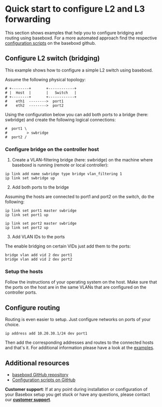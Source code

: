 # Quick start to configure L2 and L3 forwarding

This section shows examples that help you to configure bridging and routing using baseboxd. For a more automated approach find the respective [configuration scripts][bbd-examples] on the baseboxd github.

## Configure L2 switch (bridging)

This example shows how to configure a simple L2 switch using baseboxd.

Assume the following physical topology:

```
# +--------+       +------------+
# |  Host  |       |   Switch   |
# +--------+       +------------+
#    eth1  -------->  port1
#    eth2  -------->  port2
```

Using the configuration below you can add both ports to a bridge (here: swbridge) and create the following logical connections:

```
#  port1 \
#         > swbridge
#  port2 /
```

### Configure bridge on the controller host

1. Create a VLAN-filtering bridge (here: swbridge) on the machine where baseboxd is running (remote or local controller):

```
ip link add name swbridge type bridge vlan_filtering 1
ip link set swbridge up
```

2. Add both ports to the bridge

Assuming the hosts are connected to port1 and port2 on the switch, do the following:

```
ip link set port1 master swbridge
ip link set port1 up

ip link set port2 master swbridge
ip link set port2 up
```

3. Add VLAN IDs to the ports

The enable bridging on certain VIDs just add them to the ports:

```
bridge vlan add vid 2 dev port1
bridge vlan add vid 2 dev port2
```

### Setup the hosts

Follow the instructions of your operating system on the host. Make sure that the ports on the host are in the same VLANs that are configured on the controller ports.

## Configure routing

Routing is even easier to setup. Just configure networks on ports of your choice.

```
ip address add 10.20.30.1/24 dev port1
```

Then add the corresponding addresses and routes to the connected hosts and that's it. For additional information please have a look at the [examples][bbd-examples].


## Additional resources
* [baseboxd GitHub repository][baseboxd]
* [Configuration scripts on GitHub][bbd-examples]

**Customer support**: If at any point during installation or configuration of your Basebox setup you get stuck or have any questions, please contact our **[customer support](../customer_support.html#customer_support)**.

[baseboxd]: https://github.com/bisdn/basebox (baseboxd on github)
[bbd-examples]: https://github.com/bisdn/basebox/tree/master/examples (baseboxd examples on github)
